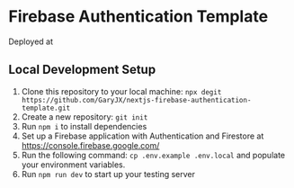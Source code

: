 # Firebase Authentication Template

Deployed at

## Local Development Setup

1. Clone this repository to your local machine: `npx degit https://github.com/GaryJX/nextjs-firebase-authentication-template.git`
2. Create a new repository: `git init`
3. Run `npm i` to install dependencies
4. Set up a Firebase application with Authentication and Firestore at https://console.firebase.google.com/
5. Run the following command: `cp .env.example .env.local` and populate your environment variables.
6. Run `npm run dev` to start up your testing server
